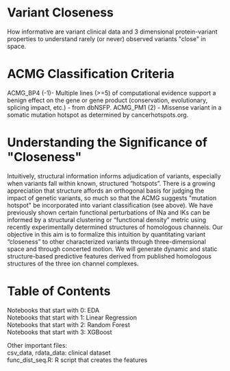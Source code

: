 # Variant Closeness
How informative are variant clinical data and 3 dimensional protein-variant properties to understand rarely (or never) observed variants "close" in space.

# ACMG Classification Criteria
ACMG_BP4 (-1)- Multiple lines (>=5) of computational evidence support a benign effect on the gene or gene product (conservation, evolutionary, splicing impact, etc.) - from dbNSFP. ACMG_PM1 (2) - Missense variant in a somatic mutation hotspot as determined by cancerhotspots.org. 

# Understanding the Significance of "Closeness"
Intuitively, structural information informs adjudication of variants, especially when variants fall within known, structured “hotspots”. There is a growing appreciation that structure affords an orthogonal basis for judging the impact of genetic variants, so much so that the ACMG suggests "mutation hotspot" be incorporated into variant classification (see above). We have previously shown certain functional perturbations of INa and IKs can be informed by a structural clustering or “functional density” metric using recently experimentally determined structures of homologous channels. Our objective in this aim is to formalize this intuition by quantitating variant “closeness” to other characterized variants through three-dimensional space and through concerted motion. We will generate dynamic and static structure-based predictive features derived from published homologous structures of the three ion channel complexes. 

# Table of Contents

Notebooks that start with 0: EDA                              
Notebooks that start with 1: Linear Regression                            
Notebooks that start with 2: Random Forest                                    
Notebooks that start with 3: XGBoost                                 
                               
Other important files:                              
csv_data, rdata_data: clinical dataset                                                               
func_dist_seq.R: R script that creates the features                   

